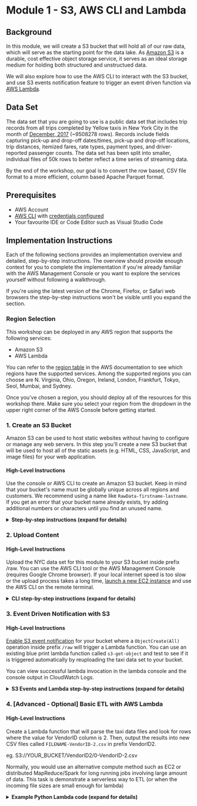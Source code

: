 # Module 1 - S3, AWS CLI and Lambda

## Background
In this module, we will create a S3 bucket that will hold all of our raw data, which will serve as the starting point for the data lake. As [Amazon S3](https://aws.amazon.com/s3/) is a durable, cost effective object storage service, it serves as an ideal storage medium for holding both structured and unstructued data.

We will also explore how to use the AWS CLI to interact with the S3 bucket, and use S3 events notification feature to trigger an event driven function via [AWS Lambda](https://aws.amazon.com/lambda/).

## Data Set

The data set that you are going to use is a public data set that includes trip records from all trips completed by Yellow taxis in New York City in the month of [December, 2017](http://www.nyc.gov/html/tlc/html/about/trip_record_data.shtml) (~9508278 rows). Records include fields capturing pick-up and drop-off dates/times, pick-up and drop-off locations, trip distances, itemized fares, rate types, payment types, and driver-reported passenger counts. The data set has been split into smaller, individual files of 50k rows to better reflect a time series of streaming data.

By the end of the workshop, our goal is to convert the row based, CSV file format to a more efficient, column based Apache Parquet format.

## Prerequisites

* AWS Account
* [AWS CLI](https://docs.aws.amazon.com/cli/latest/userguide/installing.html) with [credentials configured](https://docs.aws.amazon.com/cli/latest/userguide/cli-chap-getting-started.html#cli-quick-configuration)
* Your favourite IDE or Code Editor such as Visual Studio Code

## Implementation Instructions

Each of the following sections provides an implementation overview and detailed, step-by-step instructions. The overview should provide enough context for you to complete the implementation if you're already familiar with the AWS Management Console or you want to explore the services yourself without following a walkthrough.

If you're using the latest version of the Chrome, Firefox, or Safari web browsers the step-by-step instructions won't be visible until you expand the section.

### Region Selection

This workshop can be deployed in any AWS region that supports the following services:

- Amazon S3
- AWS Lambda

You can refer to the [region table](https://aws.amazon.com/about-aws/global-infrastructure/regional-product-services/) in the AWS documentation to see which regions have the supported services. Among the supported regions you can choose are N. Virginia, Ohio, Oregon, Ireland, London, Frankfurt, Tokyo, Seol, Mumbai, and Sydney.

Once you've chosen a region, you should deploy all of the resources for this workshop there. Make sure you select your region from the dropdown in the upper right corner of the AWS Console before getting started.


### 1. Create an S3 Bucket

Amazon S3 can be used to host static websites without having to configure or manage any web servers. In this step you'll create a new S3 bucket that will be used to host all of the static assets (e.g. HTML, CSS, JavaScript, and image files) for your web application.

#### High-Level Instructions

Use the console or AWS CLI to create an Amazon S3 bucket. Keep in mind that your bucket's name must be globally unique across all regions and customers. We recommend using a name like `RawData-firstname-lastname`. If you get an error that your bucket name already exists, try adding additional numbers or characters until you find an unused name.

<details>
<summary><strong>Step-by-step instructions (expand for details)</strong></summary><p>

1. In the AWS Management Console choose **Services** then select **S3** under Storage.

1. Choose **+Create Bucket**

1. Provide a globally unique name for your bucket such as `RawData-firstname-lastname`.

1. Select the Region you've chosen to use for this workshop from the dropdown.

1. Choose **Create** in the lower left of the dialog without selecting a bucket to copy settings from.

</p></details>

### 2. Upload Content

#### High-Level Instructions

Upload the NYC data set for this module to your S3 bucket inside prefix /raw. You can use the AWS CLI tool or the AWS Management Console (requires Google Chrome browser). If your local internet speed is too slow or the upload process takes a long time, [launch a new EC2 instance](https://docs.aws.amazon.com/quickstarts/latest/vmlaunch/step-1-launch-instance.html) and use the AWS CLI on the remote terminal.

<details>
<summary><strong>CLI step-by-step instructions (expand for details)</strong></summary><p>

Execute the following command making sure to replace `YOUR_BUCKET_NAME` with the name you used in the previous section and `YOUR_BUCKET_REGION` with the region code (e.g. ap-southeast-2) where you created your bucket.
    ssh -i <your_local_ssh_key.pem> ec2-user@<EC2_Public_IP_Address>
    
    aws s3 cp s3://injae-groupm/ s3://YOUR_BUCKET_NAME/raw/ --recursive --region YOUR_BUCKET_REGION
    
If the command was successful, you should see a list of objects that were copied to your bucket.
</p></details>

### 3. Event Driven Notification with S3

#### High-Level Instructions

[Enable S3 event notification](https://docs.aws.amazon.com/AmazonS3/latest/dev/NotificationHowTo.html) for your bucket where a `ObjectCreate(All)` operation inside prefix `/raw` will trigger a Lambda function. You can use an existing blue print lambda function called `s3-get-object` and test to see if it is triggered automatically by reuploading the taxi data set to your bucket.

You can view successful lambda invocation in the lambda console and the console output in CloudWatch Logs.

<details>
<summary><strong>S3 Events and Lambda step-by-step instructions (expand for details)</strong></summary><p>

1. Create a new lambda function via AWS console in the same region as your S3 bucket.

1. Select Blueprints then add keyword `s3-get-object` to the filter

1. Select either nodejs or python runtime

1. Use the following configurations:
    - Name: <Your Function Name>
    - Role: <Create new role from template(s)>
    - Role Name: <Your Lambda Role Name>
    - Policy templates: <Leave Blank or S3 object read-only permissions>

1. Enable S3 Trigger for your S3 bucket
    - Event type: Object Created (All)
    - Prefix: raw/
    - Enable trigger: Checked

1. Finish Creating the function

1. Upload the taxi data set again to the S3 bucket (check upload path to /raw) and look for Invocations in the Monitoring Tab from Lambda console. Check for console output by clicking on View logs in CloudWatch. You should have an output similar to this CONTENT TYPE: text/csv
    
    aws s3 cp s3://YOUR_BUCKET/raw/ s3://YOUR_BUCKET/raw/ --recursive --metadata-directive REPLACE --region YOUR_BUCKET_REGION

</p></details>

### 4. [Advanced - Optional] Basic ETL with AWS Lambda

#### High-Level Instructions

Create a Lambda function that will parse the taxi data files and look for rows where the value for VendorID column is 2. Then, output the results into new CSV files called `FILENAME-VendorID-2.csv` in prefix VendorID2.

eg. S3://YOUR_BUCKET/VendorID2/0-VendorID-2.csv

Normally, you would use an alternative compute method such as EC2 or distributed MapReduce/Spark for long running jobs involving large amount of data. This task is demonstrate a serverless way to ETL (or when the incoming file sizes are small enough for lambda)

<details>
<summary><strong>Example Python Lambda code (expand for details)</strong></summary><p>

1. Create a new lambda function that will be triggered by new objects created in the /raw prefix (you will need to include the pandas module as part of the lambda deployment file)

1. Lambda function with S3 event trigger
``` python
import io
import os
import json
import urllib.parse
import boto3
import pandas as pd

print('Loading function')

s3_client = boto3.client('s3')


def lambda_handler(event, context):
    #print("Received event: " + json.dumps(event, indent=2))

    # Get the object from the event
    BUCKET_NAME = event['Records'][0]['s3']['bucket']['name']
    FILE_NAME = urllib.parse.unquote_plus(event['Records'][0]['s3']['object']['key'], encoding='utf-8')
    PREFIX_NAME = "raw"

    # load the data in memory (lambda's /tmp allows 512MB ephemeral disk space)
    s3_response_object = s3_client.get_object(Bucket=BUCKET_NAME, Key=PREFIX_NAME + "/" + FILE_NAME)

    # using pandas dataframe for interacting with data
    df = pd.read_csv(io.BytesIO(s3_response_object['Body'].read()))
    df2 = df.loc[df['VendorID'] == 2]

    try:                               
        print ("writing data to file")
        fileName = "/tmp/{}".format(FILE_NAME)
        df2.to_csv(fileName, sep=',', encoding='utf-8')
        data = open(fileName, 'rb')
        # upload to s3 and delete tmp file
        response = s3_client.put_object(
            Bucket=BUCKET_NAME,
            Key="VendorID2" + "/" + FILE_NAME + "-VendorID-2.csv",
            Body=data
        )
        print ("S3 upload response: {}".format(response))
        data.close()
        os.remove(fileName) # clean up
    except Exception as e:
        print ("something went wrong: {}".format(e))
        pass

    


```
</p></details>
